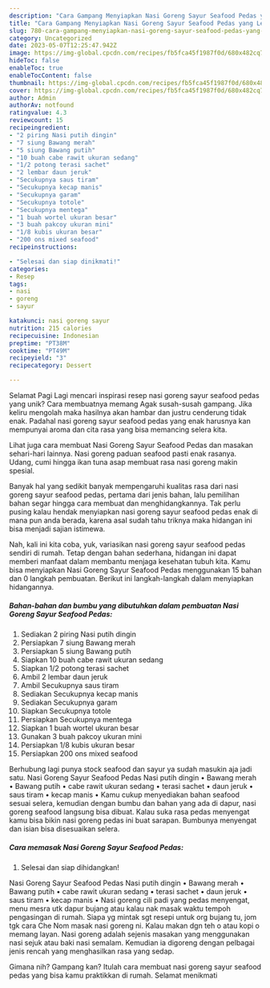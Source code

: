 ```yaml
---
description: "Cara Gampang Menyiapkan Nasi Goreng Sayur Seafood Pedas yang Lezat Sekali, Mengugah Selera"
title: "Cara Gampang Menyiapkan Nasi Goreng Sayur Seafood Pedas yang Lezat Sekali, Mengugah Selera"
slug: 780-cara-gampang-menyiapkan-nasi-goreng-sayur-seafood-pedas-yang-lezat-sekali-mengugah-selera
category: Uncategorized
date: 2023-05-07T12:25:47.942Z
image: https://img-global.cpcdn.com/recipes/fb5fca45f1987f0d/680x482cq70/nasi-goreng-sayur-seafood-pedas-foto-resep-utama.jpg
hideToc: false
enableToc: true
enableTocContent: false
thumbnail: https://img-global.cpcdn.com/recipes/fb5fca45f1987f0d/680x482cq70/nasi-goreng-sayur-seafood-pedas-foto-resep-utama.jpg
cover: https://img-global.cpcdn.com/recipes/fb5fca45f1987f0d/680x482cq70/nasi-goreng-sayur-seafood-pedas-foto-resep-utama.jpg
author: Admin
authorAv: notfound
ratingvalue: 4.3
reviewcount: 15
recipeingredient:
- "2 piring Nasi putih dingin"
- "7 siung Bawang merah"
- "5 siung Bawang putih"
- "10 buah cabe rawit ukuran sedang"
- "1/2 potong terasi sachet"
- "2 lembar daun jeruk"
- "Secukupnya saus tiram"
- "Secukupnya kecap manis"
- "Secukupnya garam"
- "Secukupnya totole"
- "Secukupnya mentega"
- "1 buah wortel ukuran besar"
- "3 buah pakcoy ukuran mini"
- "1/8 kubis ukuran besar"
- "200 ons mixed seafood"
recipeinstructions:

- "Selesai dan siap dinikmati!"
categories:
- Resep
tags:
- nasi
- goreng
- sayur

katakunci: nasi goreng sayur 
nutrition: 215 calories
recipecuisine: Indonesian
preptime: "PT38M"
cooktime: "PT49M"
recipeyield: "3"
recipecategory: Dessert

---
```



Selamat Pagi Lagi mencari inspirasi resep nasi goreng sayur seafood pedas yang unik? Cara membuatnya memang Agak susah-susah gampang. Jika keliru mengolah maka hasilnya akan hambar dan justru cenderung tidak enak. Padahal nasi goreng sayur seafood pedas yang enak harusnya kan mempunyai aroma dan cita rasa yang bisa memancing selera kita.


Lihat juga cara membuat Nasi Goreng Sayur Seafood Pedas dan masakan sehari-hari lainnya. Nasi goreng paduan seafood pasti enak rasanya. Udang, cumi hingga ikan tuna asap membuat rasa nasi goreng makin spesial.

Banyak hal yang sedikit banyak mempengaruhi kualitas rasa dari nasi goreng sayur seafood pedas, pertama dari jenis bahan, lalu pemilihan bahan segar hingga cara membuat dan menghidangkannya. Tak perlu pusing kalau hendak menyiapkan nasi goreng sayur seafood pedas enak di mana pun anda berada, karena asal sudah tahu triknya maka hidangan ini bisa menjadi sajian istimewa.


Nah, kali ini kita coba, yuk, variasikan nasi goreng sayur seafood pedas sendiri di rumah. Tetap dengan bahan sederhana, hidangan ini dapat memberi manfaat dalam membantu menjaga kesehatan tubuh kita. Kamu bisa menyiapkan Nasi Goreng Sayur Seafood Pedas menggunakan 15 bahan dan 0 langkah pembuatan. Berikut ini langkah-langkah dalam menyiapkan hidangannya.

<!--inarticleads1-->

##### Bahan-bahan dan bumbu yang dibutuhkan dalam pembuatan Nasi Goreng Sayur Seafood Pedas:

1. Sediakan 2 piring Nasi putih dingin
1. Persiapkan 7 siung Bawang merah
1. Persiapkan 5 siung Bawang putih
1. Siapkan 10 buah cabe rawit ukuran sedang
1. Siapkan 1/2 potong terasi sachet
1. Ambil 2 lembar daun jeruk
1. Ambil Secukupnya saus tiram
1. Sediakan Secukupnya kecap manis
1. Sediakan Secukupnya garam
1. Siapkan Secukupnya totole
1. Persiapkan Secukupnya mentega
1. Siapkan 1 buah wortel ukuran besar
1. Gunakan 3 buah pakcoy ukuran mini
1. Persiapkan 1/8 kubis ukuran besar
1. Persiapkan 200 ons mixed seafood


Berhubung lagi punya stock seafood dan sayur ya sudah masukin aja jadi satu. Nasi Goreng Sayur Seafood Pedas Nasi putih dingin • Bawang merah • Bawang putih • cabe rawit ukuran sedang • terasi sachet • daun jeruk • saus tiram • kecap manis • Kamu cukup menyediakan bahan seafood sesuai selera, kemudian dengan bumbu dan bahan yang ada di dapur, nasi goreng seafood langsung bisa dibuat. Kalau suka rasa pedas menyengat kamu bisa bikin nasi goreng pedas ini buat sarapan. Bumbunya menyengat dan isian bisa disesuaikan selera. 

<!--inarticleads2-->

##### Cara memasak Nasi Goreng Sayur Seafood Pedas:


1. Selesai dan siap dihidangkan!

Nasi Goreng Sayur Seafood Pedas Nasi putih dingin • Bawang merah • Bawang putih • cabe rawit ukuran sedang • terasi sachet • daun jeruk • saus tiram • kecap manis • Nasi goreng cili padi yang pedas menyengat, menu mesra utk dapur bujang atau kalau nak masak waktu tempoh pengasingan di rumah. Siapa yg mintak sgt resepi untuk org bujang tu, jom tgk cara Che Nom masak nasi goreng ni. Kalau makan dgn teh o atau kopi o memang layan. Nasi goreng adalah sejenis masakan yang menggunakan nasi sejuk atau baki nasi semalam. Kemudian ia digoreng dengan pelbagai jenis rencah yang menghasilkan rasa yang sedap. 

Gimana nih? Gampang kan? Itulah cara membuat nasi goreng sayur seafood pedas yang bisa kamu praktikkan di rumah. Selamat menikmati
